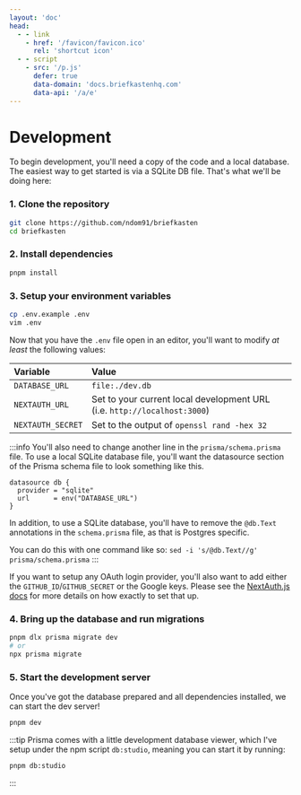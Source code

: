 ```yaml
---
layout: 'doc'
head:
  - - link
    - href: '/favicon/favicon.ico'
      rel: 'shortcut icon'
  - - script
    - src: '/p.js'
      defer: true
      data-domain: 'docs.briefkastenhq.com'
      data-api: '/a/e'
---
```


# Development

To begin development, you'll need a copy of the code and a local database. The easiest way to get started is via a SQLite DB file. That's what we'll be doing here:

### 1. Clone the repository

```bash
git clone https://github.com/ndom91/briefkasten
cd briefkasten
```

### 2. Install dependencies

```bash
pnpm install
```

### 3. Setup your environment variables

```bash
cp .env.example .env
vim .env
```

Now that you have the `.env` file open in an editor, you'll want to modify _at least_ the following values:

| Variable          | Value                                                                    |
| :---------------- | :----------------------------------------------------------------------- |
| `DATABASE_URL`    | `file:./dev.db`                                                          |
| `NEXTAUTH_URL`    | Set to your current local development URL (i.e. `http://localhost:3000`) |
| `NEXTAUTH_SECRET` | Set to the output of `openssl rand -hex 32`                              |

:::info
You'll also need to change another line in the `prisma/schema.prisma` file. To use a local SQLite database file, you'll want the datasource section of the Prisma schema file to look something like this.

```prisma
datasource db {
  provider = "sqlite"
  url      = env("DATABASE_URL")
}
```

In addition, to use a SQLite database, you'll have to remove the `@db.Text` annotations in the `schema.prisma` file, as that is Postgres specific.

You can do this with one command like so: `sed -i 's/@db.Text//g' prisma/schema.prisma`
:::

If you want to setup any OAuth login provider, you'll also want to add either the `GITHUB_ID`/`GITHUB_SECRET` or the Google keys. Please see the [NextAuth.js docs](https://next-auth.js.org/providers/github) for more details on how exactly to set that up.

### 4. Bring up the database and run migrations

```bash
pnpm dlx prisma migrate dev
# or
npx prisma migrate
```

### 5. Start the development server

Once you've got the database prepared and all dependencies installed, we can start the dev server!

```bash
pnpm dev
```

:::tip
Prisma comes with a little development database viewer, which I've setup under the npm script `db:studio`, meaning you can start it by running:

```bash
pnpm db:studio
```

:::
